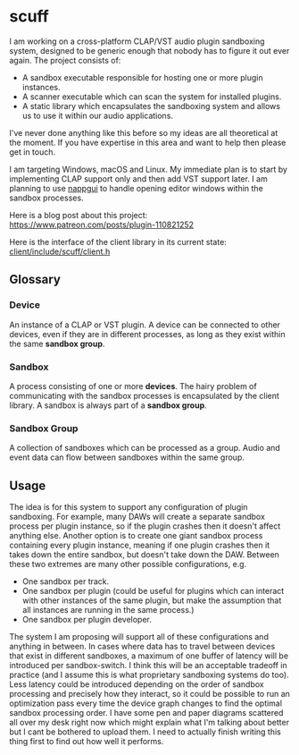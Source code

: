 # scuff
 
I am working on a cross-platform CLAP/VST audio plugin sandboxing system, designed to be generic enough that nobody has to figure it out ever again. The project consists of:
- A sandbox executable responsible for hosting one or more plugin instances.
- A scanner executable which can scan the system for installed plugins.
- A static library which encapsulates the sandboxing system and allows us to use it within our audio applications.

I've never done anything like this before so my ideas are all theoretical at the moment. If you have expertise in this area and want to help then please get in touch.

I am targeting Windows, macOS and Linux. My immediate plan is to start by implementing CLAP support only and then add VST support later. I am planning to use [nappgui](https://github.com/frang75/nappgui_src) to handle opening editor windows within the sandbox processes.

Here is a blog post about this project: https://www.patreon.com/posts/plugin-110821252

Here is the interface of the client library in its current state: [client/include/scuff/client.h](client/include/scuff/client.h)

## Glossary

### Device
An instance of a CLAP or VST plugin. A device can be connected to other devices, even if they are in different processes, as long as they exist within the same **sandbox group**.

### Sandbox
A process consisting of one or more **devices**. The hairy problem of communicating with the sandbox processes is encapsulated by the client library. A sandbox is always part of a **sandbox group**.

### Sandbox Group
A collection of sandboxes which can be processed as a group. Audio and event data can flow between sandboxes within the same group.

## Usage

The idea is for this system to support any configuration of plugin sandboxing. For example, many DAWs will create a separate sandbox process per plugin instance, so if the plugin crashes then it doesn't affect anything else. Another option is to create one giant sandbox process containing every plugin instance, meaning if one plugin crashes then it takes down the entire sandbox, but doesn't take down the DAW. Between these two extremes are many other possible configurations, e.g.
- One sandbox per track.
- One sandbox per plugin (could be useful for plugins which can interact with other instances of the same plugin, but make the assumption that all instances are running in the same process.)
- One sandbox per plugin developer.

The system I am proposing will support all of these configurations and anything in between. In cases where data has to travel between devices that exist in different sandboxes, a maximum of one buffer of latency will be introduced per sandbox-switch. I think this will be an acceptable tradeoff in practice (and I assume this is what proprietary sandboxing systems do too). Less latency could be introduced depending on the order of sandbox processing and precisely how they interact, so it could be possible to run an optimization pass every time the device graph changes to find the optimal sandbox processing order. I have some pen and paper diagrams scattered all over my desk right now which might explain what I'm talking about better but I cant be bothered to upload them. I need to actually finish writing this thing first to find out how well it performs.
